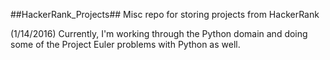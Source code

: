 ##HackerRank_Projects##
Misc repo for storing projects from HackerRank

(1/14/2016) Currently, I'm working through the Python domain and doing some of the Project Euler problems with Python as well. 
